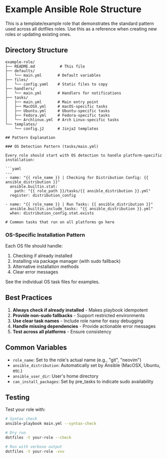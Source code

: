 # Example Ansible Role Structure

This is a template/example role that demonstrates the standard pattern used across all dotfiles roles. Use this as a reference when creating new roles or updating existing ones.

## Directory Structure

```
example-role/
├── README.md           # This file
├── defaults/           
│   └── main.yml       # Default variables
├── files/             
│   └── config.yaml    # Static files to copy
├── handlers/          
│   └── main.yml       # Handlers for notifications
├── tasks/             
│   ├── main.yml       # Main entry point
│   ├── MacOSX.yml     # macOS-specific tasks
│   ├── Ubuntu.yml     # Ubuntu-specific tasks
│   ├── Fedora.yml     # Fedora-specific tasks
│   └── Archlinux.yml  # Arch Linux-specific tasks
└── templates/         
    └── config.j2      # Jinja2 templates

## Pattern Explanation

### OS Detection Pattern (tasks/main.yml)

Every role should start with OS detection to handle platform-specific installation:

```yaml
---
- name: "{{ role_name }} | Checking for Distribution Config: {{ ansible_distribution }}"
  ansible.builtin.stat:
    path: "{{ role_path }}/tasks/{{ ansible_distribution }}.yml"
  register: distribution_config

- name: "{{ role_name }} | Run Tasks: {{ ansible_distribution }}"
  ansible.builtin.include_tasks: "{{ ansible_distribution }}.yml"
  when: distribution_config.stat.exists

# Common tasks that run on all platforms go here
```

### OS-Specific Installation Pattern

Each OS file should handle:
1. Checking if already installed
2. Installing via package manager (with sudo fallback)
3. Alternative installation methods
4. Clear error messages

See the individual OS task files for examples.

## Best Practices

1. **Always check if already installed** - Makes playbook idempotent
2. **Provide non-sudo fallbacks** - Support restricted environments
3. **Use clear task names** - Include role name for easy debugging
4. **Handle missing dependencies** - Provide actionable error messages
5. **Test across all platforms** - Ensure consistency

## Common Variables

- `role_name`: Set to the role's actual name (e.g., "git", "neovim")
- `ansible_distribution`: Automatically set by Ansible (MacOSX, Ubuntu, etc.)
- `ansible_user_dir`: User's home directory
- `can_install_packages`: Set by pre_tasks to indicate sudo availability

## Testing

Test your role with:
```bash
# Syntax check
ansible-playbook main.yml --syntax-check

# Dry run
dotfiles -t your-role --check

# Run with verbose output
dotfiles -t your-role -vvv
```